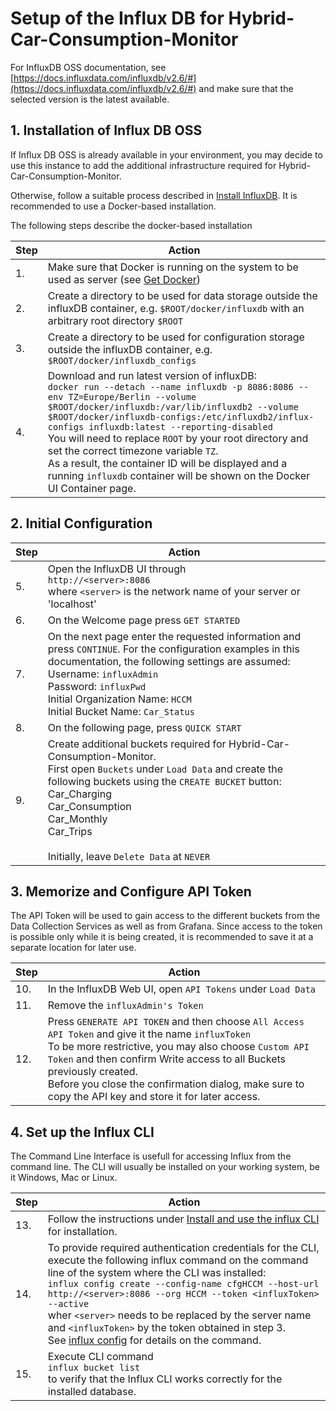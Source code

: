 # Setup of the Influx DB for Hybrid-Car-Consumption-Monitor

For InfluxDB OSS documentation, see [https://docs.influxdata.com/influxdb/v2.6/#](https://docs.influxdata.com/influxdb/v2.6/#) and make sure that the selected version is the latest available.

## 1. Installation of Influx DB OSS

If Influx DB OSS is already available in your environment, you may decide to use this instance to add the additional infrastructure required for Hybrid-Car-Consumption-Monitor.

Otherwise, follow a suitable process described in [Install InfluxDB](https://docs.influxdata.com/influxdb/v2.6/install/).
It is recommended to use a Docker-based installation.

The following steps describe the docker-based installation

|Step|Action
|----|-----------------------------------------------------
|1.  | Make sure that Docker is running on the system to be used as server (see [Get Docker](https://docs.docker.com/get-docker/))
|2.  | Create a directory to be used for data storage outside the influxDB container, e.g. ```$ROOT/docker/influxdb``` with an arbitrary root directory ```$ROOT```
|3.  | Create a directory to be used for configuration storage outside the influxDB container, e.g. ```$ROOT/docker/influxdb_configs```
|4.  | Download and run latest version of influxDB:<br/>```docker run --detach --name influxdb -p 8086:8086 --env TZ=Europe/Berlin --volume $ROOT/docker/influxdb:/var/lib/influxdb2 --volume $ROOT/docker/influxdb-configs:/etc/influxdb2/influx-configs influxdb:latest --reporting-disabled```<br/> You will need to replace ```ROOT``` by your root directory and set the correct timezone variable ```TZ```. <br/> As a result, the container ID will be displayed and a running ```influxdb``` container will be shown on the Docker UI Container page.

## 2. Initial Configuration

|Step|Action
|----|-----------------------------------------------------
|5.  | Open the InfluxDB UI through <br/> ```http://<server>:8086``` <br/> where ```<server>``` is the network name of your server or 'localhost'
|6.  | On the Welcome page press ```GET STARTED```
|7.  | On the next page enter the requested information and press ```CONTINUE```. For the configuration examples in this documentation, the following settings are assumed: <br/>Username: ```influxAdmin```<br/>Password: ```influxPwd```<br/>Initial Organization Name: ```HCCM```<br/>Initial Bucket Name: ```Car_Status```
|8.  | On the following page, press ```QUICK START```
|9.  | Create additional buckets required for Hybrid-Car-Consumption-Monitor.<br/>First open ```Buckets``` under ```Load Data``` and create the following buckets using the ```CREATE BUCKET``` button:<br/>Car_Charging<br/>Car_Consumption<br/>Car_Monthly<br/>Car_Trips<br/><br/>Initially, leave ```Delete Data``` at ```NEVER```

## 3. Memorize and Configure API Token

The API Token will be used to gain access to the different buckets from the Data Collection Services as well as from Grafana. Since access to the token is possible only while it is being created, it is recommended to save it at a separate location for later use.

|Step|Action
|----|-----------------------------------------------------
|10. | In the InfluxDB Web UI, open ```API Tokens``` under ```Load Data```
|11. | Remove the ```influxAdmin's Token```
|12. | Press ```GENERATE API TOKEN``` and then choose ```All Access API Token``` and give it the name ```influxToken```<br/>To be more restrictive, you may also choose ```Custom API Token``` and then confirm Write access to all Buckets previously created.<br/>Before you close the confirmation dialog, make sure to copy the API key and store it for later access.

## 4. Set up the Influx CLI

The Command Line Interface is usefull for accessing Influx from the command line.
The CLI will usually be installed on your working system, be it Windows, Mac or Linux.

|Step|Action
|----|-----------------------------------------------------
|13. | Follow the instructions under [Install and use the influx CLI](https://docs.influxdata.com/influxdb/v2.6/tools/influx-cli/) for installation.
|14. | To provide required authentication credentials for the CLI, execute the following influx command on the command line of the system where the CLI was installed:<br/>```influx config create --config-name cfgHCCM --host-url http://<server>:8086 --org HCCM --token <influxToken> --active```<br/>wher ```<server>``` needs to be replaced by the server name and ```<influxToken>``` by the token obtained in step 3.<br/>See [influx config](https://docs.influxdata.com/influxdb/v2.6/reference/cli/influx/config/) for details on the command.
|15. | Execute CLI command<br/>```influx bucket list```<br/>to verify that the Influx CLI works correctly for the installed database.
